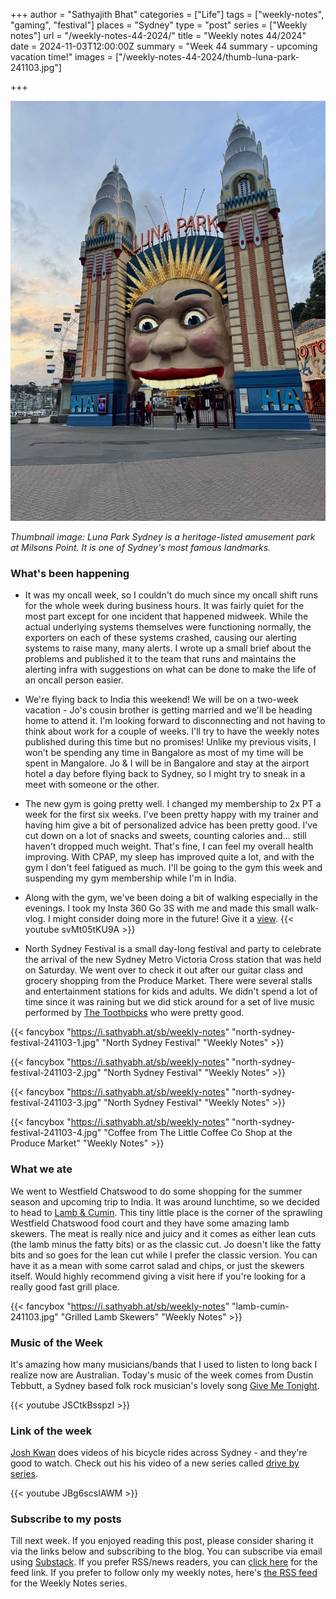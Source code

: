 +++
author = "Sathyajith Bhat"
categories = ["Life"]
tags = ["weekly-notes", "gaming", "festival"]
places = "Sydney"
type = "post"
series = ["Weekly notes"]
url = "/weekly-notes-44-2024/"
title = "Weekly notes 44/2024"
date = 2024-11-03T12:00:00Z
summary = "Week 44 summary - upcoming vacation time!"
images = ["/weekly-notes-44-2024/thumb-luna-park-241103.jpg"]

+++

![](thumb-luna-park-241103.jpg)

_Thumbnail image: Luna Park Sydney is a heritage-listed amusement park at Milsons Point. It is one of Sydney's most famous landmarks._ 

### What's been happening

- It was my oncall week, so I couldn't do much since my oncall shift runs for the whole week during business hours. It was fairly quiet for the most part except for one incident that happened midweek. While the actual underlying systems themselves were functioning normally, the exporters on each of these systems crashed, causing our alerting systems to raise many, many alerts. I wrote up a small brief about the problems and published it to the team that runs and maintains the alerting infra with suggestions on what can be done to make the life of an oncall person easier.

- We're flying back to India this weekend! We will be on a two-week vacation - Jo's cousin brother is getting married and we'll be heading home to attend it. I'm looking forward to disconnecting and not having to think about work for a couple of weeks. I'll try to have the weekly notes published during this time but no promises! Unlike my previous visits, I won't be spending any time in Bangalore as most of my time will be spent in Mangalore. Jo & I will be in Bangalore and stay at the airport hotel a day before flying back to Sydney, so I might try to sneak in a meet with someone or the other.

- The new gym is going pretty well. I changed my membership to 2x PT a week for the first six weeks. I've been pretty happy with my trainer and having him give a bit of personalized advice has been pretty good. I've cut down on a lot of snacks and sweets, counting calories and... still haven't dropped much weight. That's fine, I can feel my overall health improving. With CPAP, my sleep has improved quite a lot, and with the gym I don't feel fatigued as much. I'll be going to the gym this week and suspending my gym membership while I'm in India.

- Along with the gym, we've been doing a bit of walking especially in the evenings. I took my Insta 360 Go 3S with me and made this small walk-vlog. I might consider doing more in the future! Give it a [view](https://www.youtube.com/watch?v=svMt05tKU9A).
  {{< youtube svMt05tKU9A >}}

- North Sydney Festival is a small day-long festival and party to celebrate the arrival of the new Sydney Metro Victoria Cross station that was held on Saturday. We went over to check it out after our guitar class and grocery shopping from the Produce Market. There were several stalls and entertainment stations for kids and adults. We didn't spend a lot of time since it was raining but we did stick around for a set of live music performed by [The Toothpicks](https://www.abc.net.au/triplejunearthed/artist/the-toothpicks/) who were pretty good.

{{< fancybox "https://i.sathyabh.at/sb/weekly-notes" "north-sydney-festival-241103-1.jpg" "North Sydney Festival" "Weekly Notes" >}}

{{< fancybox "https://i.sathyabh.at/sb/weekly-notes" "north-sydney-festival-241103-2.jpg" "North Sydney Festival" "Weekly Notes" >}}

{{< fancybox "https://i.sathyabh.at/sb/weekly-notes" "north-sydney-festival-241103-3.jpg" "North Sydney Festival" "Weekly Notes" >}}

{{< fancybox "https://i.sathyabh.at/sb/weekly-notes" "north-sydney-festival-241103-4.jpg" "Coffee from The Little Coffee Co Shop at the Produce Market" "Weekly Notes" >}}

### What we ate

We went to Westfield Chatswood to do some shopping for the summer season and upcoming trip to India. It was around lunchtime, so we decided to head to [Lamb & Cumin](https://maps.app.goo.gl/F1KPamcyhtSgYHgP9). This tiny little place is the corner of the sprawling Westfield Chatswood food court and they have some amazing lamb skewers. The meat is really nice and juicy and it comes as either lean cuts (the lamb minus the fatty bits) or as the classic cut. Jo doesn't like the fatty bits and so goes for the lean cut while I prefer the classic version. You can have it as a mean with some carrot salad and chips, or just the skewers itself. Would highly recommend giving a visit here if you're looking for a really good fast grill place.

  {{< fancybox "https://i.sathyabh.at/sb/weekly-notes" "lamb-cumin-241103.jpg" "Grilled Lamb Skewers" "Weekly Notes" >}}

### Music of the Week

It's amazing how many musicians/bands that I used to listen to long back I realize now are Australian. Today's music of the week comes from Dustin Tebbutt, a Sydney based folk rock musician's lovely song [Give Me Tonight](https://www.youtube.com/watch?v=JSCtkBsspzI).

{{< youtube JSCtkBsspzI >}}

### Link of the week

[Josh Kwan](https://www.youtube.com/@joshkwan) does videos of his bicycle rides across Sydney - and they're good to watch. Check out his his video of a new series called [drive by series](https://www.youtube.com/watch?v=JBg6scsIAWM).

{{< youtube JBg6scsIAWM >}}

### Subscribe to my posts

Till next week. If you enjoyed reading this post, please consider sharing it via the links below and subscribing to the blog. You can subscribe via email using [Substack](https://sathyabhat.substack.com/). If you prefer RSS/news readers, you can [click here](https://sathyabh.at/index.xml) for the feed link. If you prefer to follow only my weekly notes, here's [the RSS feed](https://sathyabh.at/series/weekly-notes/index.xml) for the Weekly Notes series.
